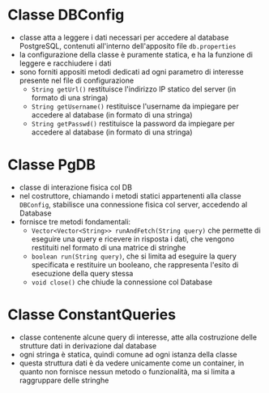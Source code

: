 # Classe DBConfig
- classe atta a leggere i dati necessari per accedere al database PostgreSQL, contenuti all'interno dell'apposito file `db.properties`
- la configurazione della classe è puramente statica, e ha la funzione di leggere e racchiudere i dati 
- sono forniti appositi metodi dedicati ad ogni parametro di interesse presente nel file di configurazione
	- `String getUrl()` restituisce l'indirizzo IP statico del server (in formato di una stringa)
	- `String getUsername()` restituisce l'username da impiegare per accedere al database (in formato di una stringa)
	- `String getPasswd()` restituisce la password da impiegare per accedere al database (in formato di una stringa)

# Classe PgDB
- classe di interazione fisica col DB
- nel costruttore, chiamando i metodi statici appartenenti alla classe `DBConfig`, stabilisce una connessione fisica col server, accedendo al Database
- fornisce tre metodi fondamentali:
	- `Vector<Vector<String>> runAndFetch(String query)` che permette di eseguire una query e ricevere in risposta i dati, che vengono restituiti nel formato di una matrice di stringhe 
	- `boolean run(String query)`, che si limita ad eseguire la query specificata e restituire un booleano, che rappresenta l'esito di esecuzione della query stessa
	- `void close()` che chiude la connessione col Database

# Classe ConstantQueries
- classe contenente alcune query di interesse, atte alla costruzione delle strutture dati in derivazione dal database
- ogni stringa è statica, quindi comune ad ogni istanza della classe
- questa struttura dati è da vedere unicamente come un container, in quanto non fornisce nessun metodo o funzionalità, ma si limita a raggruppare delle stringhe